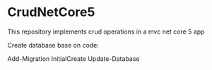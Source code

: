 # CrudNetCore5
This repository implements crud operations in a mvc net core 5 app

Create database base on code:

Add-Migration InitialCreate
Update-Database